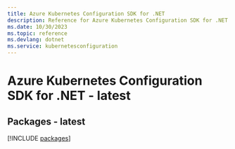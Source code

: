 ```yaml
---
title: Azure Kubernetes Configuration SDK for .NET
description: Reference for Azure Kubernetes Configuration SDK for .NET
ms.date: 10/30/2023
ms.topic: reference
ms.devlang: dotnet
ms.service: kubernetesconfiguration
---
```

# Azure Kubernetes Configuration SDK for .NET - latest
## Packages - latest
[!INCLUDE [packages](kubernetes-configuration-index.md)]